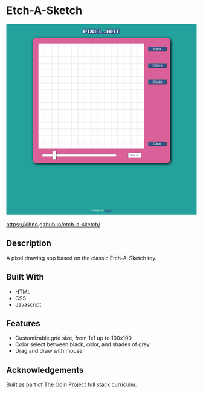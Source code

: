 # Etch-A-Sketch

![](images/etchasketch.png)

https://kihno.github.io/etch-a-sketch/

## Description

A pixel drawing app based on the classic Etch-A-Sketch toy.


## Built With

- HTML
- CSS
- Javascript


## Features

- Customizable grid size, from 1x1 up to 100x100
- Color select between black, color, and shades of grey
- Drag and draw with mouse

## Acknowledgements

Built as part of [The Odin Project](https://www.theodinproject.com/) full stack curriculm.